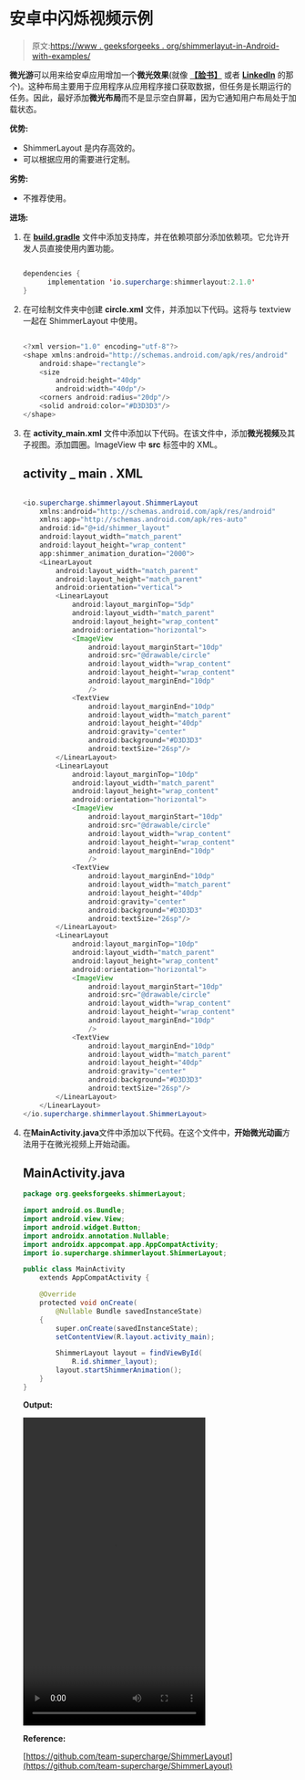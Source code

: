 # 安卓中闪烁视频示例

> 原文:[https://www . geeksforgeeks . org/shimmerlayut-in-Android-with-examples/](https://www.geeksforgeeks.org/shimmerlayout-in-android-with-examples/)

**微光游**可以用来给安卓应用增加一个**微光效果**(就像 **[【脸书】](https://www.geeksforgeeks.org/tag/facebook/)** 或者 **[LinkedIn](https://www.geeksforgeeks.org/tag/linkedin/)** 的那个)。这种布局主要用于应用程序从应用程序接口获取数据，但任务是长期运行的任务。因此，最好添加**微光布局**而不是显示空白屏幕，因为它通知用户布局处于加载状态。

**优势:**

*   ShimmerLayout 是内存高效的。
*   可以根据应用的需要进行定制。

**劣势:**

*   不推荐使用。

**进场:**

1.  在 **[build.gradle](https://www.geeksforgeeks.org/android-build-gradle/)** 文件中添加支持库，并在依赖项部分添加依赖项。它允许开发人员直接使用内置功能。

    ```java

    dependencies {     
          implementation 'io.supercharge:shimmerlayout:2.1.0'
    }          
    ```

2.  在可绘制文件夹中创建 **circle.xml** 文件，并添加以下代码。这将与 textview 一起在 ShimmerLayout 中使用。

    ## 

    ```java
    <?xml version="1.0" encoding="utf-8"?>
    <shape xmlns:android="http://schemas.android.com/apk/res/android"
        android:shape="rectangle">
        <size
            android:height="40dp"
            android:width="40dp"/>
        <corners android:radius="20dp"/>
        <solid android:color="#D3D3D3"/>
    </shape>
    ```

3.  在 **activity_main.xml** 文件中添加以下代码。在该文件中，添加**微光视频**及其子视图。添加圆圈。ImageView 中 **src** 标签中的 XML。

    ## activity _ main . XML

    ```java

    <io.supercharge.shimmerlayout.ShimmerLayout
        xmlns:android="http://schemas.android.com/apk/res/android"
        xmlns:app="http://schemas.android.com/apk/res-auto"
        android:id="@+id/shimmer_layout"
        android:layout_width="match_parent"
        android:layout_height="wrap_content"
        app:shimmer_animation_duration="2000">
        <LinearLayout
            android:layout_width="match_parent"
            android:layout_height="match_parent"
            android:orientation="vertical">
            <LinearLayout
                android:layout_marginTop="5dp"
                android:layout_width="match_parent"
                android:layout_height="wrap_content"
                android:orientation="horizontal">
                <ImageView
                    android:layout_marginStart="10dp"
                    android:src="@drawable/circle"
                    android:layout_width="wrap_content"
                    android:layout_height="wrap_content"
                    android:layout_marginEnd="10dp"
                    />
                <TextView
                    android:layout_marginEnd="10dp"
                    android:layout_width="match_parent"
                    android:layout_height="40dp"
                    android:gravity="center"
                    android:background="#D3D3D3"
                    android:textSize="26sp"/>
            </LinearLayout>
            <LinearLayout
                android:layout_marginTop="10dp"
                android:layout_width="match_parent"
                android:layout_height="wrap_content"
                android:orientation="horizontal">
                <ImageView
                    android:layout_marginStart="10dp"
                    android:src="@drawable/circle"
                    android:layout_width="wrap_content"
                    android:layout_height="wrap_content"
                    android:layout_marginEnd="10dp"
                    />
                <TextView
                    android:layout_marginEnd="10dp"
                    android:layout_width="match_parent"
                    android:layout_height="40dp"
                    android:gravity="center"
                    android:background="#D3D3D3"
                    android:textSize="26sp"/>
            </LinearLayout>
            <LinearLayout
                android:layout_marginTop="10dp"
                android:layout_width="match_parent"
                android:layout_height="wrap_content"
                android:orientation="horizontal">
                <ImageView
                    android:layout_marginStart="10dp"
                    android:src="@drawable/circle"
                    android:layout_width="wrap_content"
                    android:layout_height="wrap_content"
                    android:layout_marginEnd="10dp"
                    />
                <TextView
                    android:layout_marginEnd="10dp"
                    android:layout_width="match_parent"
                    android:layout_height="40dp"
                    android:gravity="center"
                    android:background="#D3D3D3"
                    android:textSize="26sp"/>
            </LinearLayout>
        </LinearLayout>
    </io.supercharge.shimmerlayout.ShimmerLayout>
    ```

4.  在**MainActivity.java**文件中添加以下代码。在这个文件中，**开始微光动画**方法用于在微光视频上开始动画。

    ## MainActivity.java

    ```java
    package org.geeksforgeeks.shimmerLayout;

    import android.os.Bundle;
    import android.view.View;
    import android.widget.Button;
    import androidx.annotation.Nullable;
    import androidx.appcompat.app.AppCompatActivity;
    import io.supercharge.shimmerlayout.ShimmerLayout;

    public class MainActivity
        extends AppCompatActivity {

        @Override
        protected void onCreate(
            @Nullable Bundle savedInstanceState)
        {
            super.onCreate(savedInstanceState);
            setContentView(R.layout.activity_main);

            ShimmerLayout layout = findViewById(
                R.id.shimmer_layout);
            layout.startShimmerAnimation();
        }
    }
    ```

    **Output:**

    <video class="wp-video-shortcode" id="video-458772-1" width="320" height="540" preload="metadata" controls=""><source type="video/mp4" src="https://media.geeksforgeeks.org/wp-content/uploads/20200719214545/Record_2020-07-19-21-23-01_69fa71ed7e998de6cab47c8740bea3c11.mp4?_=1">[https://media.geeksforgeeks.org/wp-content/uploads/20200719214545/Record_2020-07-19-21-23-01_69fa71ed7e998de6cab47c8740bea3c11.mp4](https://media.geeksforgeeks.org/wp-content/uploads/20200719214545/Record_2020-07-19-21-23-01_69fa71ed7e998de6cab47c8740bea3c11.mp4)</video>

    **Reference:**

    [https://github.com/team-supercharge/ShimmerLayout](https://github.com/team-supercharge/ShimmerLayout)